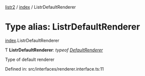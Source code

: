 [listr2](../README.md) / [index](../modules/index.md) / ListrDefaultRenderer

# Type alias: ListrDefaultRenderer

[index](../modules/index.md).ListrDefaultRenderer

Ƭ **ListrDefaultRenderer**: *typeof* [*DefaultRenderer*](../classes/renderer_default_renderer.defaultrenderer.md)

Type of default renderer

Defined in: src/interfaces/renderer.interface.ts:11
